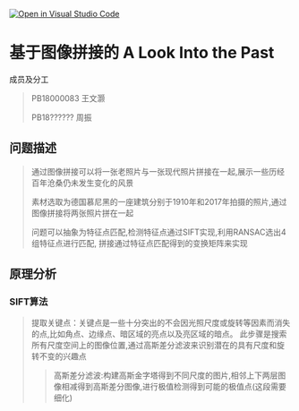 [![Open in Visual Studio Code](https://classroom.github.com/assets/open-in-vscode-f059dc9a6f8d3a56e377f745f24479a46679e63a5d9fe6f495e02850cd0d8118.svg)](https://classroom.github.com/online_ide?assignment_repo_id=6404706&assignment_repo_type=AssignmentRepo)
# 基于图像拼接的 A Look Into the Past
成员及分工
>PB18000083 王文灏
>
>PB18?????? 周振
>

## 问题描述
>通过图像拼接可以将一张老照片与一张现代照片拼接在一起,展示一些历经百年沧桑仍未发生变化的风景
>
>素材选取为德国慕尼黑的一座建筑分别于1910年和2017年拍摄的照片,通过图像拼接将两张照片拼在一起
>
>问题可以抽象为特征点匹配,检测特征点通过SIFT实现,利用RANSAC选出4组特征点进行匹配,
>拼接通过特征点匹配得到的变换矩阵来实现

## 原理分析
### SIFT算法
>提取关键点：关键点是一些十分突出的不会因光照尺度或旋转等因素而消失的点,比如角点、边缘点、暗区域的亮点以及亮区域的暗点。
>此步骤是搜索所有尺度空间上的图像位置,通过高斯差分滤波来识别潜在的具有尺度和旋转不变的兴趣点
>>高斯差分滤波:构建高斯金字塔得到不同尺度的图片,相邻上下两层图像相减得到高斯差分图像,进行极值检测得到可能的极值点(这段需要细化)
